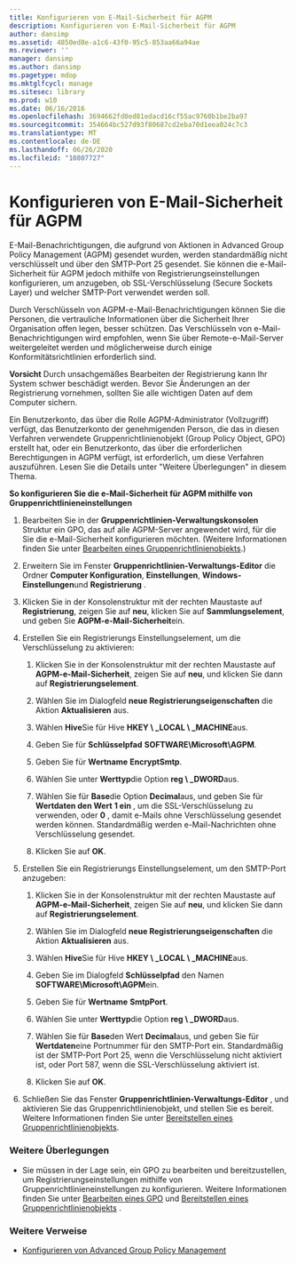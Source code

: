 ```yaml
---
title: Konfigurieren von E-Mail-Sicherheit für AGPM
description: Konfigurieren von E-Mail-Sicherheit für AGPM
author: dansimp
ms.assetid: 4850ed8e-a1c6-43f0-95c5-853aa66a94ae
ms.reviewer: ''
manager: dansimp
ms.author: dansimp
ms.pagetype: mdop
ms.mktglfcycl: manage
ms.sitesec: library
ms.prod: w10
ms.date: 06/16/2016
ms.openlocfilehash: 3694662fd0ed81edacd16cf55ac9760b1be2ba97
ms.sourcegitcommit: 354664bc527d93f80687cd2eba70d1eea024c7c3
ms.translationtype: MT
ms.contentlocale: de-DE
ms.lasthandoff: 06/26/2020
ms.locfileid: "10807727"
---
```

# Konfigurieren von E-Mail-Sicherheit für AGPM


E-Mail-Benachrichtigungen, die aufgrund von Aktionen in Advanced Group Policy Management (AGPM) gesendet wurden, werden standardmäßig nicht verschlüsselt und über den SMTP-Port 25 gesendet. Sie können die e-Mail-Sicherheit für AGPM jedoch mithilfe von Registrierungseinstellungen konfigurieren, um anzugeben, ob SSL-Verschlüsselung (Secure Sockets Layer) und welcher SMTP-Port verwendet werden soll.

Durch Verschlüsseln von AGPM-e-Mail-Benachrichtigungen können Sie die Personen, die vertrauliche Informationen über die Sicherheit Ihrer Organisation offen legen, besser schützen. Das Verschlüsseln von e-Mail-Benachrichtigungen wird empfohlen, wenn Sie über Remote-e-Mail-Server weitergeleitet werden und möglicherweise durch einige Konformitätsrichtlinien erforderlich sind.

**Vorsicht**  Durch unsachgemäßes Bearbeiten der Registrierung kann Ihr System schwer beschädigt werden. Bevor Sie Änderungen an der Registrierung vornehmen, sollten Sie alle wichtigen Daten auf dem Computer sichern.

 

Ein Benutzerkonto, das über die Rolle AGPM-Administrator (Vollzugriff) verfügt, das Benutzerkonto der genehmigenden Person, die das in diesen Verfahren verwendete Gruppenrichtlinienobjekt (Group Policy Object, GPO) erstellt hat, oder ein Benutzerkonto, das über die erforderlichen Berechtigungen in AGPM verfügt, ist erforderlich, um diese Verfahren auszuführen. Lesen Sie die Details unter "Weitere Überlegungen" in diesem Thema.

**So konfigurieren Sie die e-Mail-Sicherheit für AGPM mithilfe von Gruppenrichtlinieneinstellungen**

1.  Bearbeiten Sie in der **Gruppenrichtlinien-Verwaltungskonsolen** Struktur ein GPO, das auf alle AGPM-Server angewendet wird, für die Sie die e-Mail-Sicherheit konfigurieren möchten. (Weitere Informationen finden Sie unter [Bearbeiten eines Gruppenrichtlinienobjekts](editing-a-gpo-agpm30ops.md).)

2.  Erweitern Sie im Fenster **Gruppenrichtlinien-Verwaltungs-Editor** die Ordner **Computer Konfiguration**, **Einstellungen**, **Windows-Einstellungen**und **Registrierung** .

3.  Klicken Sie in der Konsolenstruktur mit der rechten Maustaste auf **Registrierung**, zeigen Sie auf **neu**, klicken Sie auf **Sammlungselement**, und geben Sie **AGPM-e-Mail-Sicherheit**ein.

4.  Erstellen Sie ein Registrierungs Einstellungselement, um die Verschlüsselung zu aktivieren:

    1.  Klicken Sie in der Konsolenstruktur mit der rechten Maustaste auf **AGPM-e-Mail-Sicherheit**, zeigen Sie auf **neu**, und klicken Sie dann auf **Registrierungselement**.

    2.  Wählen Sie im Dialogfeld **neue Registrierungseigenschaften** die Aktion **Aktualisieren** aus.

    3.  Wählen **Hive**Sie für Hive **HKEY \ _LOCAL \ _MACHINE**aus.

    4.  Geben Sie für **Schlüsselpfad** **SOFTWARE\\Microsoft\\AGPM**.

    5.  Geben Sie für **Wertname** **EncryptSmtp**.

    6.  Wählen Sie unter **Werttyp**die Option **reg \ _DWORD**aus.

    7.  Wählen Sie für **Base**die Option **Decimal**aus, und geben Sie für **Wertdaten den Wert** **1 ein** , um die SSL-Verschlüsselung zu verwenden, oder **0** , damit e-Mails ohne Verschlüsselung gesendet werden können. Standardmäßig werden e-Mail-Nachrichten ohne Verschlüsselung gesendet.

    8.  Klicken Sie auf **OK**.

5.  Erstellen Sie ein Registrierungs Einstellungselement, um den SMTP-Port anzugeben:

    1.  Klicken Sie in der Konsolenstruktur mit der rechten Maustaste auf **AGPM-e-Mail-Sicherheit**, zeigen Sie auf **neu**, und klicken Sie dann auf **Registrierungselement**.

    2.  Wählen Sie im Dialogfeld **neue Registrierungseigenschaften** die Aktion **Aktualisieren** aus.

    3.  Wählen **Hive**Sie für Hive **HKEY \ _LOCAL \ _MACHINE**aus.

    4.  Geben Sie im Dialogfeld **Schlüsselpfad** den Namen **SOFTWARE\\Microsoft\\AGPM**ein.

    5.  Geben Sie für **Wertname** **SmtpPort**.

    6.  Wählen Sie unter **Werttyp**die Option **reg \ _DWORD**aus.

    7.  Wählen Sie für **Base**den Wert **Decimal**aus, und geben Sie für **Wertdaten**eine Portnummer für den SMTP-Port ein. Standardmäßig ist der SMTP-Port Port 25, wenn die Verschlüsselung nicht aktiviert ist, oder Port 587, wenn die SSL-Verschlüsselung aktiviert ist.

    8.  Klicken Sie auf **OK**.

6.  Schließen Sie das Fenster **Gruppenrichtlinien-Verwaltungs-Editor** , und aktivieren Sie das Gruppenrichtlinienobjekt, und stellen Sie es bereit. Weitere Informationen finden Sie unter [Bereitstellen eines Gruppenrichtlinienobjekts](deploy-a-gpo-agpm30ops.md).

### Weitere Überlegungen

-   Sie müssen in der Lage sein, ein GPO zu bearbeiten und bereitzustellen, um Registrierungseinstellungen mithilfe von Gruppenrichtlinieneinstellungen zu konfigurieren. Weitere Informationen finden Sie unter [Bearbeiten eines GPO](editing-a-gpo-agpm30ops.md) und [Bereitstellen eines Gruppenrichtlinienobjekts](deploy-a-gpo-agpm30ops.md) .

### Weitere Verweise

-   [Konfigurieren von Advanced Group Policy Management](configuring-advanced-group-policy-management.md)

 

 





